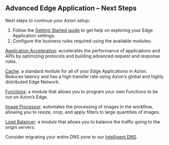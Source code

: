 ## Advanced Edge Application – Next Steps

Next steps to continue your Azion setup:

1. Follow the [Getting Started guide](https://www.azion.com/en/documentation/products/getting-started) to get help on exploring your Edge Application settings.
2. Configure the business rules required using the available modules:

[Application Acceleration](https://www.azion.com/en/documentation/products/edge-application/application-acceleration): accelerates the performance of applications and APIs by optimizing protocols and building advanced request and response rules.

[Cache](https://www.azion.com/en/documentation/products/edge-application/edge-caching): a standard module for all of your Edge Applications in Azion. Reduces latency and has a high transfer rate using Azion’s global and highly distributed Edge Network.

[Functions](https://www.azion.com/en/documentation/products/edge-application/edge-functions): a module that allows you to program your own Functions to be run on Azion’s Edge.

[Image Processor](https://www.azion.com/en/documentation/products/edge-application/image-processor): automates the processing of images in the workflow, allowing you to resize, crop, and apply filters to large quantities of images.

[Load Balancer](https://www.azion.com/en/documentation/products/edge-application/load-balancer): a module that allows you to balance the traffic going to the origin servers.

Consider migrating your entire DNS zone to our [Intelligent DNS](https://www.azion.com/en/documentation/products/intelligent-dns).
